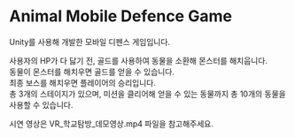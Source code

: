 # Animal Mobile Defence Game

Unity를 사용해 개발한 모바일 디펜스 게임입니다.<p>

사용자의 HP가 다 닳기 전, 골드를 사용하여 동물을 소환해 몬스터를 해치웁니다.<br>
동물이 몬스터를 해치우면 골드를 얻을 수 있습니다.<br>
최종 보스를 해치우면 플레이어의 승리입니다.<br>
총 3개의 스테이지가 있으며, 미션을 클리어해 얻을 수 있는 동물까지 총 10개의 동물을 사용할 수 있습니다.<p>

시연 영상은 VR_학교탐방_데모영상.mp4 파일을 참고해주세요.

